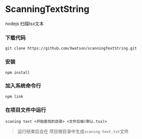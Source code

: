 # ScanningTextString
nodejs 扫描tsx文本

### 下载代码
 ``` git clone https://github.com/Xwatson/scanningTextString.git ```

### 安装
``` npm install ```

### 加入系统命令行
``` npm link ```

### 在项目文件中运行
``` scaning text <开始查找的目录> <文件后缀(默认.tsx)> ```

> 运行结束后会在 项目根目录中生成```scaning-text.txt```文件
